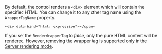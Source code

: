 By default, the control renders a `<div>` element which will contain the specified HTML. 
You can change it to any other tag name using the `WrapperTagName` property.

```DOTHTML
<div data-bind="html: expression"></span>
```

If you set the `RenderWrapperTag` to *false*, only the pure HTML content will be rendered. However, removing the wrapper tag
is supported only in the [Server rendering mode](/docs/tutorials/basics-server-side-html-generation/{branch}).
